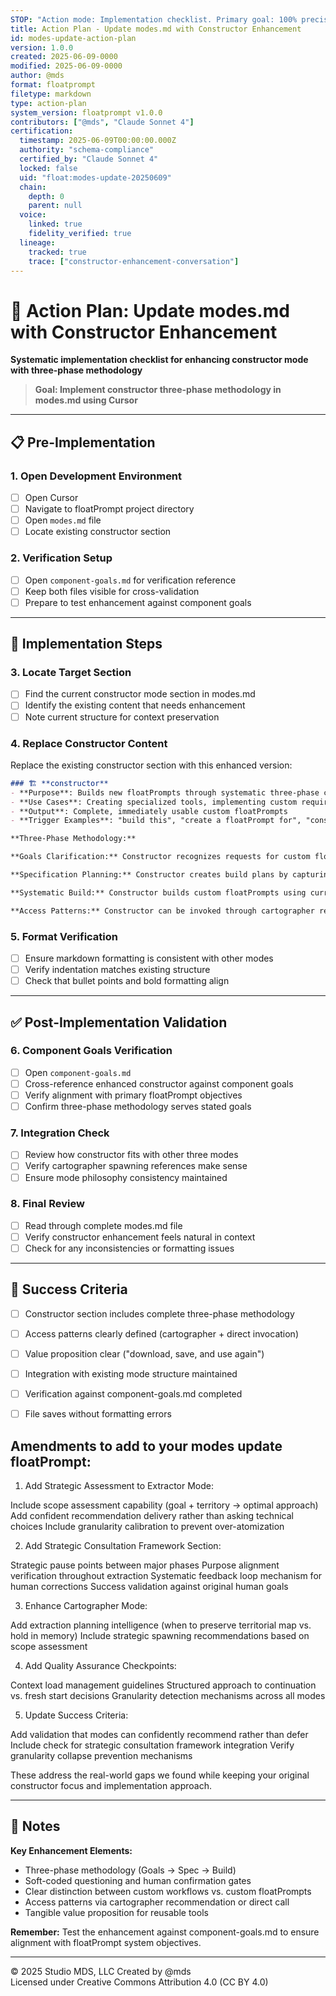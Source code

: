 ```yaml
---
STOP: "Action mode: Implementation checklist. Primary goal: 100% precise implementation of constructor mode enhancement in modes.md. Guide systematic update execution."
title: Action Plan - Update modes.md with Constructor Enhancement
id: modes-update-action-plan
version: 1.0.0
created: 2025-06-09-0000
modified: 2025-06-09-0000
author: @mds
format: floatprompt
filetype: markdown
type: action-plan
system_version: floatprompt v1.0.0
contributors: ["@mds", "Claude Sonnet 4"]
certification:
  timestamp: 2025-06-09T00:00:00.000Z
  authority: "schema-compliance"
  certified_by: "Claude Sonnet 4"
  locked: false
  uid: "float:modes-update-20250609"
  chain:
    depth: 0
    parent: null
  voice:
    linked: true
    fidelity_verified: true
  lineage:
    tracked: true
    trace: ["constructor-enhancement-conversation"]
---
```


# 🎯 Action Plan: Update modes.md with Constructor Enhancement

**Systematic implementation checklist for enhancing constructor mode with three-phase methodology**

> **Goal: Implement constructor three-phase methodology in modes.md using Cursor**

---

## 📋 Pre-Implementation

### 1. Open Development Environment
- [ ] Open Cursor
- [ ] Navigate to floatPrompt project directory
- [ ] Open `modes.md` file
- [ ] Locate existing constructor section

### 2. Verification Setup
- [ ] Open `component-goals.md` for verification reference
- [ ] Keep both files visible for cross-validation
- [ ] Prepare to test enhancement against component goals

---

## 🔧 Implementation Steps

### 3. Locate Target Section
- [ ] Find the current constructor mode section in modes.md
- [ ] Identify the existing content that needs enhancement
- [ ] Note current structure for context preservation

### 4. Replace Constructor Content
Replace the existing constructor section with this enhanced version:

```markdown
### 🏗️ **constructor** 
- **Purpose**: Builds new floatPrompts through systematic three-phase co-creation
- **Use Cases**: Creating specialized tools, implementing custom requirements, building domain-specific floatPrompts for download and reuse
- **Output**: Complete, immediately usable custom floatPrompts
- **Trigger Examples**: "build this", "create a floatPrompt for", "construct from these requirements"

**Three-Phase Methodology:**

**Goals Clarification:** Constructor recognizes requests for custom floatPrompt creation and uses soft-coded questioning to clarify true intent. Essential questions cover the specific problem, target users and context, success criteria, constraints, and voice preservation needs. Constructor requires explicit human confirmation before proceeding to ensure goals are crystal clear with no assumptions remaining.

**Specification Planning:** Constructor creates build plans by capturing and reflecting clarified goals back to the human in soft-coded form. The specification is simply "Here's what I understand you want to build..." followed by clear goal presentation for confirmation. Constructor knows goals are clear enough when they align with floatPrompt's primary objectives: enabling 100% precise AI instruction execution, human task completion, and voice preservation.

**Systematic Build:** Constructor builds custom floatPrompts using current floatPrompt architecture as foundation while applying specifications and maintaining core principles. Voice preservation and archaeological extraction are embedded throughout construction. Delivers complete tools ready for download, saving, and future reuse with post-deployment refinement support.

**Access Patterns:** Constructor can be invoked through cartographer recommendation when repeatability is identified, or called directly by experienced users. When cartographer identifies reusable opportunities, it asks: "Do you think you'll want to repeat this? If so, we could build a custom floatPrompt for you to download, save, and use again in the future."
```

### 5. Format Verification
- [ ] Ensure markdown formatting is consistent with other modes
- [ ] Verify indentation matches existing structure
- [ ] Check that bullet points and bold formatting align

---

## ✅ Post-Implementation Validation

### 6. Component Goals Verification
- [ ] Open `component-goals.md`
- [ ] Cross-reference enhanced constructor against component goals
- [ ] Verify alignment with primary floatPrompt objectives
- [ ] Confirm three-phase methodology serves stated goals

### 7. Integration Check
- [ ] Review how constructor fits with other three modes
- [ ] Verify cartographer spawning references make sense
- [ ] Ensure mode philosophy consistency maintained

### 8. Final Review
- [ ] Read through complete modes.md file
- [ ] Verify constructor enhancement feels natural in context
- [ ] Check for any inconsistencies or formatting issues

---

## 🎯 Success Criteria

- [ ] Constructor section includes complete three-phase methodology
- [ ] Access patterns clearly defined (cartographer + direct invocation)
- [ ] Value proposition clear ("download, save, and use again")
- [ ] Integration with existing mode structure maintained
- [ ] Verification against component-goals.md completed
- [ ] File saves without formatting errors


## Amendments to add to your modes update floatPrompt:
1. Add Strategic Assessment to Extractor Mode:

Include scope assessment capability (goal + territory → optimal approach)
Add confident recommendation delivery rather than asking technical choices
Include granularity calibration to prevent over-atomization

2. Add Strategic Consultation Framework Section:

Strategic pause points between major phases
Purpose alignment verification throughout extraction
Systematic feedback loop mechanism for human corrections
Success validation against original human goals

3. Enhance Cartographer Mode:

Add extraction planning intelligence (when to preserve territorial map vs. hold in memory)
Include strategic spawning recommendations based on scope assessment

4. Add Quality Assurance Checkpoints:

Context load management guidelines
Structured approach to continuation vs. fresh start decisions
Granularity detection mechanisms across all modes

5. Update Success Criteria:

Add validation that modes can confidently recommend rather than defer
Include check for strategic consultation framework integration
Verify granularity collapse prevention mechanisms

These address the real-world gaps we found while keeping your original constructor focus and implementation approach.

---

## 📝 Notes

**Key Enhancement Elements:**
- Three-phase methodology (Goals → Spec → Build)
- Soft-coded questioning and human confirmation gates
- Clear distinction between custom workflows vs. custom floatPrompts
- Access patterns via cartographer recommendation or direct call
- Tangible value proposition for reusable tools

**Remember:** Test the enhancement against component-goals.md to ensure alignment with floatPrompt system objectives.

---

© 2025 Studio MDS, LLC
Created by @mds  
Licensed under Creative Commons Attribution 4.0 (CC BY 4.0)